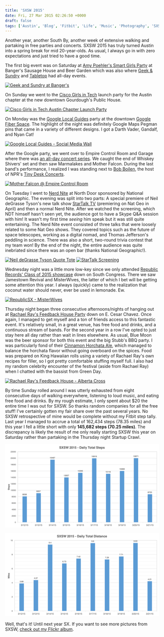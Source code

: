 ```yaml
---
title: 'SXSW 2015'
date: Fri, 27 Mar 2015 02:26:50 +0000
draft: false
tags: ['Austin', 'Blog', 'Fitbit', 'Life', 'Music', 'Photography', 'SXSW']
---
```


Another year, another South By, another week of extensive walking and partaking in free parties and concerts. SXSW 2015 has truly turned Austin into a spring break for mid 20-year-olds. As usual, I always go in with zero expectations and just tried to have a good time.

The first big event was on Saturday at [Amy Poehler's Smart Girls Party](http://family.do512.com/smartgirlsparty) at Banger's Sausage House and Beer Garden which was also where [Geek & Sundry](https://www.youtube.com/user/geekandsundry) and [Tabletop](https://www.youtube.com/playlist?list=PL7atuZxmT956cWFGxqSyRdn6GWhBxiAwE) had all-day events.

[![Geek and Sundry at Banger's](https://live.staticflickr.com/7617/16925462502_cd7fda1b19_b.jpg)](https://flic.kr/p/rMDqk1 "Geek and Sundry at Banger's by Colin Sullender, on Flickr")

On Sunday we went to the [Cisco Girls in Tech](https://www.facebook.com/GirlsInTechAustin) launch party for the Austin chapter at the new downtown Gourdough's Public House.

[![Cisco Girls in Tech Austin Chapter Launch Party](https://live.staticflickr.com/7648/16739090228_76a79877a2_b.jpg)](https://flic.kr/p/rvbdkW "Cisco Girls in Tech Austin Chapter Launch Party by Colin Sullender, on Flickr")

On Monday was the [Google Local Guides](http://www.google.com/local/guides/) party at the downtown [Google Fiber Space](https://fiber.google.com/cities/austin/fiberspace/). The highlight of the night was definitely Google Maps Pegman pins that came in a variety of different designs. I got a Darth Vader, Gandalf, and Nyan Cat!

[![Google Local Guides - Social Media Wall](https://live.staticflickr.com/7655/16926766365_b217762d1a_z.jpg)](https://flic.kr/p/rML6Vp "Google Local Guides - Social Media Wall by Colin Sullender, on Flickr")

After the Google party, we went over to Empire Control Room and Garage where there was [an all-day concert series](https://www.facebook.com/events/1442314856060412/). We caught the end of Whiskey Shivers' set and then saw Marmalakes and Mother Falcon. During the last band's performance, I realized I was standing next to [Bob Boilen](http://www.npr.org/people/2100252/bob-boilen), the host of NPR's [Tiny Desk Concerts](http://www.npr.org/series/tiny-desk-concerts/).

[![Mother Falcon @ Empire Control Room](https://live.staticflickr.com/8720/16925478632_b4dc1f7fde_b.jpg)](https://flic.kr/p/rMDv87 "Mother Falcon @ Empire Control Room by Colin Sullender, on Flickr")

On Tuesday I went to [Nerd Nite](http://austin.nerdnite.com/) at North Door sponsored by National Geographic. The evening was split into two parts: A special premiere of Neil deGrasse Tyson's new talk show [StarTalk TV](http://www.startalkradio.net/announcing-startalk-tv-national-geographic-premiere-date-and-episode-schedule/) (premiering on Nat Geo in April) and then a normal Nerd Nite. After we watched the screening, which NDT himself hasn't seen yet, the audience got to have a Skype Q&A session with him! It wasn't my first time _seeing_ him speak but it was still quite entertaining. The Nerd Nite event consisted of three talks that were loosely related to some Nat Geo shows. They covered topics such as the future of space telescopes, working as a digital nomad, and Thomas Jefferson's peddling in science. There was also a short, two-round trivia contest that my team won! By the end of the night, the entire audience was quite inebriated since there was an open bar (thanks National Geographic!).

[![Neil deGrasse Tyson Quote Tote](https://live.staticflickr.com/8703/16739106928_64eac11d58_w.jpg)](https://flic.kr/p/rvbiiS "Neil deGrasse Tyson Quote Tote by Colin Sullender, on Flickr")
[![StarTalk Screening](https://live.staticflickr.com/8719/16900853556_4bd702610e_w.jpg)](https://flic.kr/p/rKthWQ "StarTalk Screening by Colin Sullender, on Flickr")

Wednesday night was a little more low-key since we only attended [Republic Records' Class of 2015 showcase](http://2015.do512.com/republicsxdayone2015) down on South Congress. There we saw Jamestown Revival and MisterWives, the latter of which I bet will be getting some attention this year. I always (quickly) came to the realization that coconut water should never, ever be used in lemonade. Ew.

[![RepublicSX - MisterWives](https://live.staticflickr.com/7636/16304392654_fe1897fe13_b.jpg)](https://flic.kr/p/qQLgUb "RepublicSX - MisterWives by Colin Sullender, on Flickr")

Thursday night began three consecutive afternoons/nights of hanging out at [Rachael Ray's Feedback House Party](http://www.rachaelray.com/tag/feedback2015) down on E. Cesar Chavez. Once again, I managed to get myself and a ton of friends access to this fantastic event. It's relatively small, in a great venue, has free food and drinks, and a continuous stream of bands. For the second year in a row I've opted to just stay here all day rather than wait in lines elsewhere. As usual, Blue Moon was the beer sponsor for both this event and the big Stubb's BBQ party. I was particularly fond of their [Cinnamon Horchata Ale](http://www.bluemoonbrewingcompany.com/OurBeers/Product/cinnamon-horchata), which managed to balance the horchata flavor without going overboard on the spices. Food was prepared on King Hawaiian rolls using a variety of Rachael Ray's own recipes for filler, so I got pretty comfortable stuffing myself full. I also had my random celebrity encounter of the festival (aside from Rachael Ray) when I chatted with the bassist from Green Day.

[![Rachael Ray's Feedback House - Alberta Cross](https://live.staticflickr.com/8728/16306752703_1cac428f96_b.jpg)](https://flic.kr/p/qQYnsF "Rachael Ray's Feedback House - Alberta Cross by Colin Sullender, on Flickr")

By time Sunday rolled around I was utterly exhausted from eight consecutive days of walking everywhere, listening to loud music, and eating free food and drinks. By my rough estimate, I only spent about $20 the entire time I was out for SXSW. So thanks random companies for all the free stuff! I've certainly gotten my fair share over the past several years. No SXSW retrospective of mine would be complete without my Fitbit step tally. Last year I managed to accrue a total of 162,434 steps (78.35 miles) and this year I fell a little short with only **145,682 steps (70.25 miles)**. The discrepancy is likely the result of me only really starting SXSW this year on Saturday rather than partaking in the Thursday night Startup Crawl.

![SXSW 2015 Daily Step Count](Steps.png)

![SXSW 2015 Daily Walking Distance](Distance.png)

Well, that's it! Until next year SX. If you want to see more pictures from SXSW, [check out my Flickr album](https://flic.kr/s/aHsk8Zs27J).